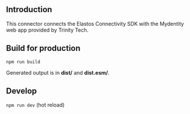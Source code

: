 ## Introduction

This connector connects the Elastos Connectivity SDK with the Mydentity web app provided by Trinity Tech.

## Build for production

```npm run build```

Generated output is in **dist/** and **dist.esm/**.

## Develop

```npm run dev``` (hot reload)